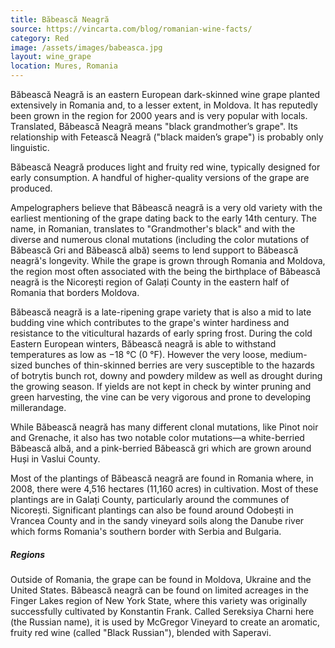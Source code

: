 ```yaml
---
title: Băbească Neagră
source: https://vincarta.com/blog/romanian-wine-facts/
category: Red
image: /assets/images/babeasca.jpg
layout: wine_grape
location: Mures, Romania
---
```

Băbească Neagră is an eastern European dark-skinned wine grape planted extensively in Romania and, to a lesser extent, in Moldova. It has reputedly been grown in the region for 2000 years and is very popular with locals. Translated, Băbească Neagră means "black grandmother’s grape". Its relationship with Fetească Neagră ("black maiden’s grape") is probably only linguistic.

Băbească Neagră produces light and fruity red wine, typically designed for early consumption. A handful of higher-quality versions of the grape are produced.

Ampelographers believe that Băbească neagră is a very old variety with the earliest mentioning of the grape dating back to the early 14th century. The name, in Romanian, translates to "Grandmother's black" and with the diverse and numerous clonal mutations (including the color mutations of Băbească Gri and Băbească albă) seems to lend support to Băbească neagră's longevity. While the grape is grown through Romania and Moldova, the region most often associated with the being the birthplace of Băbească neagră is the Nicorești region of Galați County in the eastern half of Romania that borders Moldova.

Băbească neagră is a late-ripening grape variety that is also a mid to late budding vine which contributes to the grape's winter hardiness and resistance to the viticultural hazards of early spring frost. During the cold Eastern European winters, Băbească neagră is able to withstand temperatures as low as −18 °C (0 °F). However the very loose, medium-sized bunches of thin-skinned berries are very susceptible to the hazards of botrytis bunch rot, downy and powdery mildew as well as drought during the growing season. If yields are not kept in check by winter pruning and green harvesting, the vine can be very vigorous and prone to developing millerandage.

While Băbească neagră has many different clonal mutations, like Pinot noir and Grenache, it also has two notable color mutations—a white-berried Băbească albă, and a pink-berried Băbească gri which are grown around Huși in Vaslui County.

Most of the plantings of Băbească neagră are found in Romania where, in 2008, there were 4,516 hectares (11,160 acres) in cultivation. Most of these plantings are in Galați County, particularly around the communes of Nicorești. Significant plantings can also be found around Odobești in Vrancea County and in the sandy vineyard soils along the Danube river which forms Romania's southern border with Serbia and Bulgaria.

<h5 id="h5text">Regions</h5>
Outside of Romania, the grape can be found in Moldova, Ukraine and the United States. Băbească neagră can be found on limited acreages in the Finger Lakes region of New York State, where this variety was originally successfully cultivated by Konstantin Frank. Called Sereksiya Charni here (the Russian name), it is used by McGregor Vineyard to create an aromatic, fruity red wine (called "Black Russian"), blended with Saperavi.
